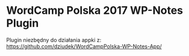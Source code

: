 # WordCamp Polska 2017 WP-Notes Plugin

Plugin niezbędny do działania appki z: https://github.com/dziudek/WordCampPolska-WP-Notes-App/
